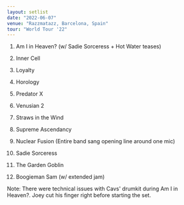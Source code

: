 ```yaml
---
layout: setlist
date: "2022-06-07"
venue: "Razzmatazz, Barcelona, Spain"
tour: "World Tour '22"
---
```



 1. Am I in Heaven?
    (w/ Sadie Sorceress + Hot Water teases)

 2. Inner Cell

 3. Loyalty

 4. Horology

 5. Predator X

 6. Venusian 2

 7. Straws in the Wind

 8. Supreme Ascendancy

 9. Nuclear Fusion
    (Entire band sang opening line around one mic)

10. Sadie Sorceress

11. The Garden Goblin

12. Boogieman Sam
    (w/ extended jam)


Note: There were technical issues with Cavs' drumkit during Am I in Heaven?. Joey cut his finger right before starting the set.
